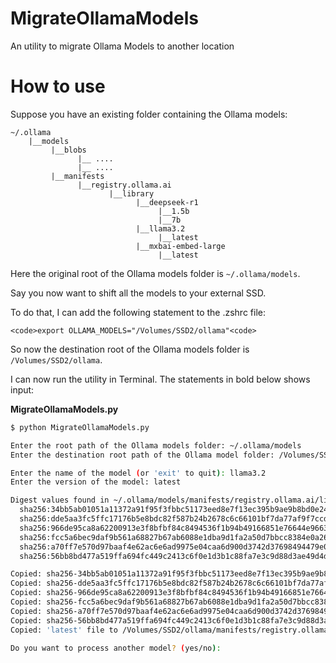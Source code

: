 # MigrateOllamaModels
An utility to migrate Ollama Models to another location

# How to use 

Suppose you have an existing folder containing the Ollama models:

```
~/.ollama
    |__models
         |__blobs
               |__ ....
               |__ ....
         |__manifests
               |__registry.ollama.ai
                      |__library
                            |__deepseek-r1
                                 |__1.5b
                                 |__7b
                            |__llama3.2
                                 |__latest
                            |__mxbai-embed-large
                                 |__latest
```

Here the original root of the Ollama models folder is `~/.ollama/models`. 

Say you now want to shift all the models to your external SSD. 

To do that, I can add the following statement to the .zshrc file:

```
<code>export OLLAMA_MODELS="/Volumes/SSD2/ollama"<code>
```

So now the destination root of the Ollama models folder is `/Volumes/SSD2/ollama`.

I can now run the utility in Terminal. The statements in bold below shows input:    

**MigrateOllamaModels.py**

```sh
$ python MigrateOllamaModels.py

Enter the root path of the Ollama models folder: ~/.ollama/models  
Enter the destination root path of the Ollama model folder: /Volumes/SSD2/ollama  

Enter the name of the model (or 'exit' to quit): llama3.2  
Enter the version of the model: latest  

Digest values found in ~/.ollama/models/manifests/registry.ollama.ai/library/llama3.2/latest:  
  sha256:34bb5ab01051a11372a91f95f3fbbc51173eed8e7f13ec395b9ae9b8bd0e242b  
  sha256:dde5aa3fc5ffc17176b5e8bdc82f587b24b2678c6c66101bf7da77af9f7ccdff  
  sha256:966de95ca8a62200913e3f8bfbf84c8494536f1b94b49166851e76644e966396  
  sha256:fcc5a6bec9daf9b561a68827b67ab6088e1dba9d1fa2a50d7bbcc8384e0a265d  
  sha256:a70ff7e570d97baaf4e62ac6e6ad9975e04caa6d900d3742d37698494479e0cd  
  sha256:56bb8bd477a519ffa694fc449c2413c6f0e1d3b1c88fa7e3c9d88d3ae49d4dcb  

Copied: sha256-34bb5ab01051a11372a91f95f3fbbc51173eed8e7f13ec395b9ae9b8bd0e242b to /Volumes/SSD2/ollama/blobs  
Copied: sha256-dde5aa3fc5ffc17176b5e8bdc82f587b24b2678c6c66101bf7da77af9f7ccdff to /Volumes/SSD2/ollama/blobs  
Copied: sha256-966de95ca8a62200913e3f8bfbf84c8494536f1b94b49166851e76644e966396 to /Volumes/SSD2/ollama/blobs  
Copied: sha256-fcc5a6bec9daf9b561a68827b67ab6088e1dba9d1fa2a50d7bbcc8384e0a265d to /Volumes/SSD2/ollama/blobs  
Copied: sha256-a70ff7e570d97baaf4e62ac6e6ad9975e04caa6d900d3742d37698494479e0cd to /Volumes/SSD2/ollama/blobs  
Copied: sha256-56bb8bd477a519ffa694fc449c2413c6f0e1d3b1c88fa7e3c9d88d3ae49d4dcb to /Volumes/SSD2/ollama/blobs  
Copied: 'latest' file to /Volumes/SSD2/ollama/manifests/registry.ollama.ai/library/llama3.2  

Do you want to process another model? (yes/no):


